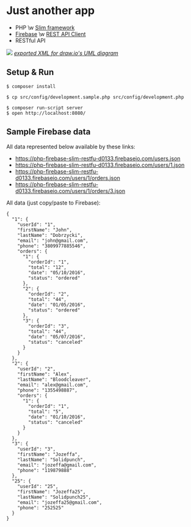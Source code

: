 # Just another app

- PHP \w [Slim framework](https://packagist.org/packages/slim/slim)
- [Firebase](https://www.firebase.com/) \w [REST API Client](https://packagist.org/packages/ktamas77/firebase-php)
- RESTful API

![](https://s31.postimg.org/fi5faenzf/Untitled_Diagram.png)
*[exported XML for draw.io's UML diagram](http://pastebin.com/raw/amuqNyb8)*

## Setup & Run

```
$ composer install

$ cp src/config/development.sample.php src/config/development.php

$ composer run-script server
$ open http://localhost:8080/
```

## Sample Firebase data

All data represented below available by these links:
- https://php-firebase-slim-restfu-d0133.firebaseio.com/users.json
- https://php-firebase-slim-restfu-d0133.firebaseio.com/users/1.json
- https://php-firebase-slim-restfu-d0133.firebaseio.com/users/1/orders.json
- https://php-firebase-slim-restfu-d0133.firebaseio.com/users/1/orders/3.json

All data (just copy/paste to Firebase):
```
{
  "1": {
    "userId": "1",
    "firstName": "John",
    "lastName": "Dobrzycki",
    "email": "john@gmail.com",
    "phone": "3809977885546",
    "orders": {
      "1": {  
        "orderId": "1",
        "total": "12",
        "date": "05/10/2016",
        "status": "ordered"
      },
      "2": {  
        "orderId": "2",
        "total": "44",
        "date": "01/05/2016",
        "status": "ordered"
      },
      "3": {  
        "orderId": "3",
        "total": "44",
        "date": "05/07/2016",
        "status": "canceled"
      }
    }
  },
  "2": {  
    "userId": "2",
    "firstName": "Alex",
    "lastName": "Bloodcleaver",
    "email": "alex@gmail.com",
    "phone": "1355498887",
    "orders": {
      "1": {  
        "orderId": "1",
        "total": "5",
        "date": "01/10/2016",
        "status": "canceled"
      }
    }
  },
  "3": {  
    "userId": "3",
    "firstName": "Jozeffa",
    "lastName": "Solidpunch",
    "email": "jozeffa@gmail.com",
    "phone": "119879888"
  },
  "25": {  
    "userId": "25",
    "firstName": "Jozeffa25",
    "lastName": "Solidpunch25",
    "email": "jozeffa25@gmail.com",
    "phone": "252525"
  }
}
```

